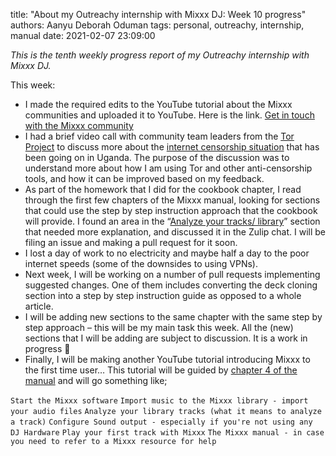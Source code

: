 title: "About my Outreachy internship with Mixxx DJ: Week 10 progress"
authors: Aanyu Deborah Oduman
tags: personal, outreachy, internship, manual
date: 2021-02-07 23:09:00

_This is the tenth weekly progress report of my Outreachy internship with Mixxx DJ._

This week:

- I made the required edits to the YouTube tutorial about the Mixxx  communities and uploaded it to YouTube.
 Here is the link. [Get in touch with the Mixxx community](https://www.youtube.com/watch?v=0f6QrjiFNJQ)
- I had a brief video call with community team leaders from the [Tor Project](https://www.torproject.org/) to discuss more about the [internet censorship situation](https://explorer.ooni.org/country/UG) that has been going on in Uganda.
 The purpose of the discussion was to understand more about how I am using Tor and other anti-censorship tools, and how it can be improved based on my feedback.
- As part of the homework that I did for the cookbook chapter, I read through the first few chapters of the Mixxx manual, looking for sections that could use the step by step instruction approach that the cookbook will provide.
 I found an area in the “[Analyze your tracks/ library](https://manual.mixxx.org/2.2/en/chapters/library.html#analyze-prepare-your-tracks)” section that needed more explanation, and discussed it in the Zulip chat.
 I will be filing an issue and making a pull request for it soon.
- I lost a day of work to no electricity and maybe half a day to the poor internet speeds (some of the downsides to using VPNs).
- Next week, I will be working on a number of pull requests implementing suggested changes. One of them includes converting the deck cloning section into a step by step instruction guide as opposed to a whole article.
- I will be adding new sections to the same chapter with the same step by step approach – this will be my main task this week. All the (new) sections that I will be adding are subject to discussion. It is a work in progress 🙂
- Finally, I will be making another YouTube tutorial introducing Mixxx to the first time user… This tutorial will be guided by [chapter 4 of the manual](https://manual.mixxx.org/2.2/en/chapters/library.html) and will go something like;

`Start the Mixxx software`
`Import music to the Mixxx library - import your audio files`
`Analyze your library tracks (what it means to analyze a track)`
`Configure Sound output - especially if you're not using any DJ Hardware`
`Play your first track with Mixxx`
`The Mixxx manual - in case you need to refer to a Mixxx resource for help`
